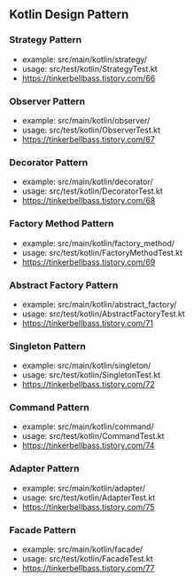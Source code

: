 ## Kotlin Design Pattern

### Strategy Pattern

- example: src/main/kotlin/strategy/
- usage: src/test/kotlin/StrategyTest.kt
- https://tinkerbellbass.tistory.com/66

### Observer Pattern

- example: src/main/kotlin/observer/
- usage: src/test/kotlin/ObserverTest.kt
- https://tinkerbellbass.tistory.com/67

### Decorator Pattern

- example: src/main/kotlin/decorator/
- usage: src/test/kotlin/DecoratorTest.kt
- https://tinkerbellbass.tistory.com/68

### Factory Method Pattern

- example: src/main/kotlin/factory_method/
- usage: src/test/kotlin/FactoryMethodTest.kt
- https://tinkerbellbass.tistory.com/69

### Abstract Factory Pattern

- example: src/main/kotlin/abstract_factory/
- usage: src/test/kotlin/AbstractFactoryTest.kt
- https://tinkerbellbass.tistory.com/71

### Singleton Pattern

- example: src/main/kotlin/singleton/
- usage: src/test/kotlin/SingletonTest.kt
- https://tinkerbellbass.tistory.com/72

### Command Pattern

- example: src/main/kotlin/command/
- usage: src/test/kotlin/CommandTest.kt
- https://tinkerbellbass.tistory.com/74

### Adapter Pattern

- example: src/main/kotlin/adapter/
- usage: src/test/kotlin/AdapterTest.kt
- https://tinkerbellbass.tistory.com/75

### Facade Pattern

- example: src/main/kotlin/facade/
- usage: src/test/kotlin/FacadeTest.kt
- https://tinkerbellbass.tistory.com/77